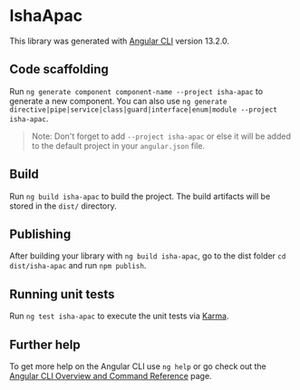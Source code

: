 # IshaApac

This library was generated with [Angular CLI](https://github.com/angular/angular-cli) version 13.2.0.

## Code scaffolding

Run `ng generate component component-name --project isha-apac` to generate a new component. You can also use `ng generate directive|pipe|service|class|guard|interface|enum|module --project isha-apac`.
> Note: Don't forget to add `--project isha-apac` or else it will be added to the default project in your `angular.json` file. 

## Build

Run `ng build isha-apac` to build the project. The build artifacts will be stored in the `dist/` directory.

## Publishing

After building your library with `ng build isha-apac`, go to the dist folder `cd dist/isha-apac` and run `npm publish`.

## Running unit tests

Run `ng test isha-apac` to execute the unit tests via [Karma](https://karma-runner.github.io).

## Further help

To get more help on the Angular CLI use `ng help` or go check out the [Angular CLI Overview and Command Reference](https://angular.io/cli) page.
